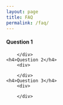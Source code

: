 ```yaml
---
layout: page
title: FAQ
permalink: /faq/
---
```


<head>
 <link rel="stylesheet" href="//code.jquery.com/ui/1.10.4/themes/smoothness/jquery-ui.css">
   <script src="//code.jquery.com/jquery-1.10.2.js"></script>
   <script src="//code.jquery.com/ui/1.10.4/jquery-ui.js"></script>

 <script>
   $(function() {
     $( ".accordion" ).accordion();
     $(".accordion").accordion({ header: "h4", collapsible: true, active: false ,heightStyle: "content" });
   });
   </script>


</head>
<div class="accordion">
	<h4>Question 1</h4>
	    <div>

	    </div>
	<h4>Question 2</h4>
	    <div>

	    </div>
	<h4>Question 3</h4>
		<div>

		</div>
</div>

